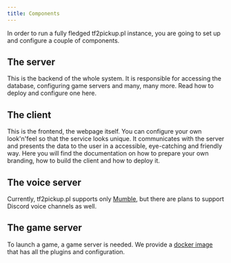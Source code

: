 ```yaml
---
title: Components
---
```


In order to run a fully fledged tf2pickup.pl instance, you are going to set up and configure a couple of components.

## The server

This is the backend of the whole system. It is responsible for accessing the database, configuring game servers and many, many more.
Read how to deploy and configure one here.

## The client

This is the frontend, the webpage itself. You can configure your own look'n'feel so that the service looks unique.
It communicates with the server and presents the data to the user in a accessible, eye-catching and friendly way.
Here you will find the documentation on how to prepare your own branding, how to build the client and how to deploy it.

## The voice server

Currently, tf2pickup.pl supports only [Mumble](https://www.mumble.info/), but there are plans to support Discord voice
channels as well.

## The game server

To launch a game, a game server is needed. We provide a [docker image](https://github.com/tf2pickup-pl/tf2-gameserver)
that has all the plugins and configuration.
